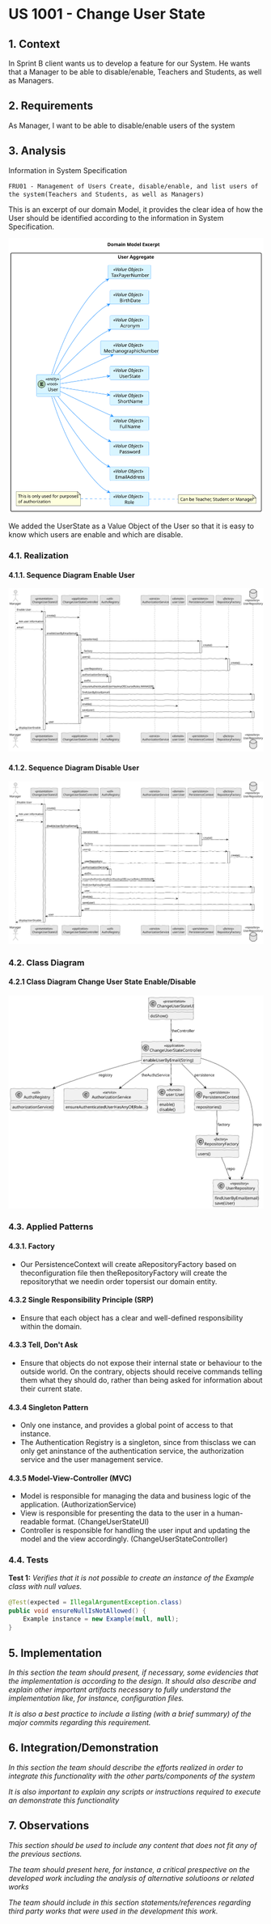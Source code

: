 # US 1001 - Change User State

## 1. Context

In Sprint B client wants us to develop a feature for our System. He wants that a Manager to be able to disable/enable, Teachers and Students, as well as Managers.

## 2. Requirements

As Manager, I want to be able to disable/enable users of the system 

## 3. Analysis

Information in System Specification

	FRU01 - Management of Users Create, disable/enable, and list users of the system(Teachers and Students, as well as Managers)


This is an excerpt of our domain Model, it provides the clear idea of how the User should be identified according to the information in System Specification.

![Domain Model Excerpt](Analysis/DomainModelExcerpt.svg)

We added the UserState as a Value Object of the User so that it is easy to know which users are enable and which are disable.

### 4.1. Realization

#### 4.1.1. Sequence Diagram Enable User

![Change User State SD](SD/ChangeUsersState-Enable-SD.svg)

#### 4.1.2. Sequence Diagram Disable User

![Change User State to Enable SD](SD/ChangeUsersState-Disable-SD.svg)

### 4.2. Class Diagram

#### 4.2.1 Class Diagram Change User State Enable/Disable

![Change User State CD](CD/ChangeUsersState-CD.svg)


### 4.3. Applied Patterns

#### 4.3.1. Factory

- Our PersistenceContext will create aRepositoryFactory based on theconfiguration file then theRepositoryFactory will create the repositorythat we needin order topersist our domain entity.

#### 4.3.2 Single Responsibility Principle (SRP)

- Ensure that each object has a clear and well-defined responsibility within the domain.

#### 4.3.3 Tell, Don't Ask

- Ensure that objects do not expose their internal state or behaviour to the outside world. On the contrary, objects should receive commands telling them what they should do, rather than being asked for information about their current state.

#### 4.3.4 Singleton Pattern

- Only one instance, and provides a global point of access to that instance. 
- The Authentication Registry is a singleton, since from thisclass we can only get aninstance of the authentication service, the authorization service and the user management service. 

#### 4.3.5 Model-View-Controller (MVC)

- Model is responsible for managing the data and business logic of the application. (AuthorizationService)
- View is responsible for presenting the data to the user in a human-readable format. (ChangeUserStateUI)
- Controller is responsible for handling the user input and updating the model and the view accordingly. (ChangeUserStateController)


### 4.4. Tests

**Test 1:** *Verifies that it is not possible to create an instance of the Example class with null values.*

```Java
@Test(expected = IllegalArgumentException.class)
public void ensureNullIsNotAllowed() {
	Example instance = new Example(null, null);
}
````

## 5. Implementation

*In this section the team should present, if necessary, some evidencies that the implementation is according to the design. It should also describe and explain other important artifacts necessary to fully understand the implementation like, for instance, configuration files.*

*It is also a best practice to include a listing (with a brief summary) of the major commits regarding this requirement.*

## 6. Integration/Demonstration

*In this section the team should describe the efforts realized in order to integrate this functionality with the other parts/components of the system*

*It is also important to explain any scripts or instructions required to execute an demonstrate this functionality*

## 7. Observations

*This section should be used to include any content that does not fit any of the previous sections.*

*The team should present here, for instance, a critical prespective on the developed work including the analysis of alternative solutioons or related works*

*The team should include in this section statements/references regarding third party works that were used in the development this work.*